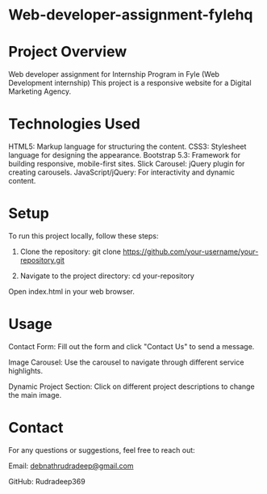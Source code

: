 # Web-developer-assignment-fylehq

# Project Overview
Web developer assignment for Internship Program in Fyle (Web Development internship)
This project is a responsive website for a Digital Marketing Agency. 

# Technologies Used
HTML5: Markup language for structuring the content.
CSS3: Stylesheet language for designing the appearance.
Bootstrap 5.3: Framework for building responsive, mobile-first sites.
Slick Carousel: jQuery plugin for creating carousels.
JavaScript/jQuery: For interactivity and dynamic content.

# Setup
To run this project locally, follow these steps:

1. Clone the repository:
    git clone https://github.com/your-username/your-repository.git

2. Navigate to the project directory:
    cd your-repository

Open index.html in your web browser.

# Usage
Contact Form: Fill out the form and click "Contact Us" to send a message.

Image Carousel: Use the carousel to navigate through different service highlights.

Dynamic Project Section: Click on different project descriptions to change the main image.

# Contact
For any questions or suggestions, feel free to reach out:

Email: debnathrudradeep@gmail.com 

GitHub: Rudradeep369